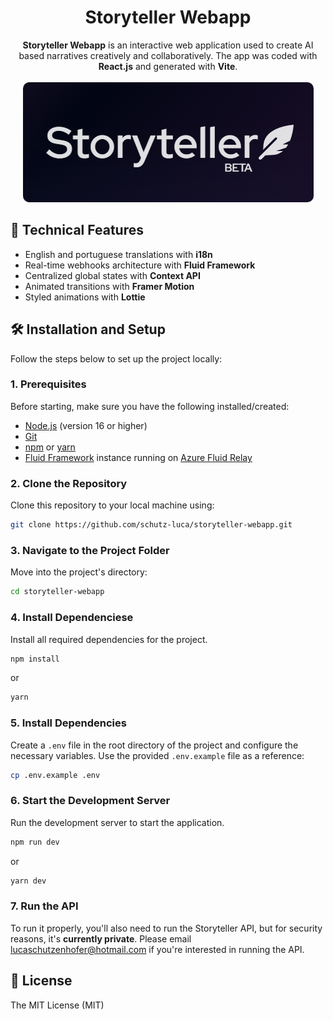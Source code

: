 <h1 align="center">Storyteller Webapp</h1>

<p align="center">
<b>Storyteller Webapp</b> is an interactive web application used to create AI based narratives creatively and collaboratively. The app was coded with <b>React.js</b> and generated with <b>Vite</b>.
<br></br>
<img src="./src/assets/banner.png" style="border-radius: 10px"/>
<p/>


## 🚀 Technical Features
- English and portuguese translations with **i18n**
- Real-time webhooks architecture with **Fluid Framework**
- Centralized global states with **Context API**
- Animated transitions with **Framer Motion**
- Styled animations with **Lottie**

## 🛠️ Installation and Setup

Follow the steps below to set up the project locally:

### 1. Prerequisites
Before starting, make sure you have the following installed/created:
- [Node.js](https://nodejs.org/) (version 16 or higher)
- [Git](https://git-scm.com/)
- [npm](https://www.npmjs.com/) or [yarn](https://yarnpkg.com/)
- [Fluid Framework](https://fluidframework.com/) instance running on [Azure Fluid Relay](https://azure.microsoft.com/en-us/products/fluid-relay)

### 2. Clone the Repository
Clone this repository to your local machine using:

```bash
git clone https://github.com/schutz-luca/storyteller-webapp.git
```

### 3. Navigate to the Project Folder
Move into the project's directory:

```bash
cd storyteller-webapp
```

### 4. Install Dependenciese
Install all required dependencies for the project.

```bash
npm install
```

or

```bash
yarn
```

### 5. Install Dependencies
Create a `.env` file in the root directory of the project and configure the necessary variables. Use the provided `.env.example` file as a reference:

```bash
cp .env.example .env
```

### 6. Start the Development Server
Run the development server to start the application.

```bash
npm run dev
```

or

```bash
yarn dev
```

### 7. Run the API
To run it properly, you'll also need to run the Storyteller API, but for security reasons, it's **currently private**. Please email lucaschutzenhofer@hotmail.com if you're interested in running the API.

## 📄 License

The MIT License (MIT)